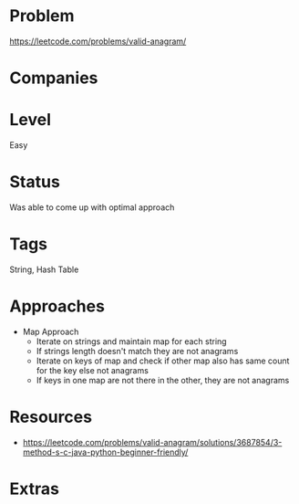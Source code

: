 # Problem

https://leetcode.com/problems/valid-anagram/

# Companies

# Level

Easy

# Status

Was able to come up with optimal approach

# Tags

String, Hash Table

# Approaches

- Map Approach
  - Iterate on strings and maintain map for each string
  - If strings length doesn't match they are not anagrams
  - Iterate on keys of map and check if other map also has same count for the key else not anagrams
  - If keys in one map are not there in the other, they are not anagrams

# Resources

- https://leetcode.com/problems/valid-anagram/solutions/3687854/3-method-s-c-java-python-beginner-friendly/

# Extras
